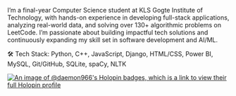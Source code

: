 
I’m a final-year Computer Science student at KLS Gogte Institute of Technology, with hands-on experience in developing full-stack applications, analyzing real-world data, and solving over 130+ algorithmic problems on LeetCode. I’m passionate about building impactful tech solutions and continuously expanding my skill set in software development and AI/ML.

🛠 Tech Stack:
Python, C++, JavaScript, Django, HTML/CSS, Power BI, MySQL, Git/GitHub, SQLite, spaCy, NLTK

[![An image of @daemon966's Holopin badges, which is a link to view their full Holopin profile](https://holopin.me/daemon966)](https://holopin.io/@daemon966)
